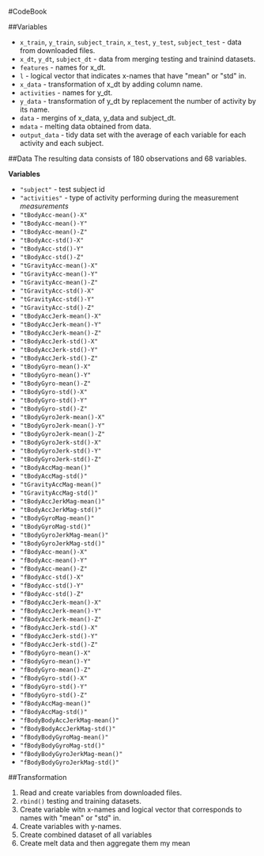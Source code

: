 #CodeBook

##Variables
* <code>x_train</code>, <code>y_train</code>, <code>subject_train</code>, <code>x_test</code>, <code>y_test</code>, <code>subject_test</code> - data from downloaded files.
* <code>x_dt</code>, <code>y_dt</code>, <code>subject_dt</code> - data from merging testing and trainind datasets.
* <code>features</code> - names for x_dt.
* <code>l</code> - logical vector that indicates x-names that have "mean" or "std" in.
* <code>x_data</code> - transformation of x_dt by adding column name.
* <code>activities</code> - names for y_dt.
* <code>y_data</code> - transformation of y_dt by replacement the number of activity by its name.
* <code>data</code> - mergins of x_data, y_data and subject_dt.
* <code>mdata</code> - melting data obtained from data.
* <code>output_data</code> - tidy data set with the average of each variable for each activity and each subject.

##Data
The resulting data consists of 180 observations and 68 variables.

**Variables**

* <code>"subject"</code> - test subject id
* <code>"activities"</code> - type of activity performing during the measurement
_measurements_
* <code>"tBodyAcc-mean()-X"</code>
* <code>"tBodyAcc-mean()-Y"</code>
* <code>"tBodyAcc-mean()-Z"</code>
* <code>"tBodyAcc-std()-X"</code>
* <code>"tBodyAcc-std()-Y" </code>
* <code>"tBodyAcc-std()-Z"</code>
* <code>"tGravityAcc-mean()-X" </code>
* <code>"tGravityAcc-mean()-Y"  </code> 
* <code>"tGravityAcc-mean()-Z" </code> 
* <code>"tGravityAcc-std()-X" </code> 
* <code>"tGravityAcc-std()-Y"</code>
* <code>"tGravityAcc-std()-Z" </code>  
* <code>"tBodyAccJerk-mean()-X" </code>
* <code>"tBodyAccJerk-mean()-Y" </code>
* <code>"tBodyAccJerk-mean()-Z" </code>
* <code>"tBodyAccJerk-std()-X" </code>  
* <code>"tBodyAccJerk-std()-Y" </code> 
* <code>"tBodyAccJerk-std()-Z" </code>  
* <code>"tBodyGyro-mean()-X"</code>
* <code>"tBodyGyro-mean()-Y"</code>
* <code>"tBodyGyro-mean()-Z"</code>
* <code>"tBodyGyro-std()-X"</code>
* <code>"tBodyGyro-std()-Y"</code>
* <code>"tBodyGyro-std()-Z"</code>
* <code>"tBodyGyroJerk-mean()-X"</code>
* <code>"tBodyGyroJerk-mean()-Y"</code>
* <code>"tBodyGyroJerk-mean()-Z" </code> 
* <code>"tBodyGyroJerk-std()-X"</code>  
* <code>"tBodyGyroJerk-std()-Y" </code> 
* <code>"tBodyGyroJerk-std()-Z" </code>     
* <code>"tBodyAccMag-mean()" </code>
* <code>"tBodyAccMag-std()" </code>
* <code>"tGravityAccMag-mean()"</code>
* <code>"tGravityAccMag-std()" </code>
* <code>"tBodyAccJerkMag-mean()" </code>
* <code>"tBodyAccJerkMag-std()"</code>
* <code>"tBodyGyroMag-mean()"</code>
* <code>"tBodyGyroMag-std()"   </code>      
* <code>"tBodyGyroJerkMag-mean()"</code>
* <code>"tBodyGyroJerkMag-std()"</code>
* <code>"fBodyAcc-mean()-X"  </code>
* <code>"fBodyAcc-mean()-Y"   </code>       
* <code>"fBodyAcc-mean()-Z" </code>
* <code>"fBodyAcc-std()-X"</code>
* <code>"fBodyAcc-std()-Y"  </code> 
* <code>"fBodyAcc-std()-Z"  </code>         
* <code>"fBodyAccJerk-mean()-X"</code>
* <code>"fBodyAccJerk-mean()-Y"</code>
* <code>"fBodyAccJerk-mean()-Z" </code> 
* <code>"fBodyAccJerk-std()-X" </code>      
* <code>"fBodyAccJerk-std()-Y" </code>
* <code>"fBodyAccJerk-std()-Z" </code>
* <code>"fBodyGyro-mean()-X" </code> 
* <code>"fBodyGyro-mean()-Y" </code>        
* <code>"fBodyGyro-mean()-Z" </code>
* <code>"fBodyGyro-std()-X"  </code> 
* <code>"fBodyGyro-std()-Y"  </code>
* <code>"fBodyGyro-std()-Z"  </code>        
* <code>"fBodyAccMag-mean()"</code>
* <code>"fBodyAccMag-std()"  </code>
* <code>"fBodyBodyAccJerkMag-mean()"</code>
* <code>"fBodyBodyAccJerkMag-std()"  </code>
* <code>"fBodyBodyGyroMag-mean()" </code>
* <code>"fBodyBodyGyroMag-std()"</code>
* <code>"fBodyBodyGyroJerkMag-mean()"</code>
* <code>"fBodyBodyGyroJerkMag-std()" </code>

##Transformation 
1. Read and create variables from downloaded files.
2. <code>rbind()</code> testing and training datasets.
3. Create variable witn x-names and logical vector that corresponds to names with "mean" or "std" in.
4. Create variables with y-names.
5. Create combined dataset of all variables
6. Create melt data and then aggregate them my mean